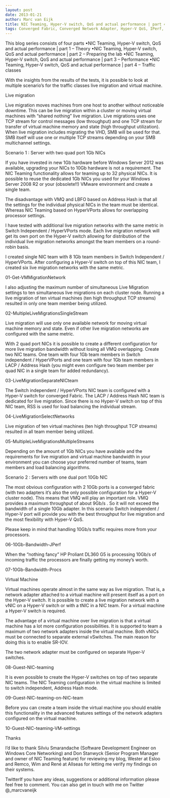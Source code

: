 ```yaml
---
layout: post
date: 2013-01-21
author: Marc van Eijk
title: NIC Teaming, Hyper-V switch, QoS and actual performance | part 4 – Traffic classes
tags: Converged Fabric, Converged Network Adapter, Hyper-V QoS, IPerf, JPerf, LBFO, Marc van Eijk, Network performance, Network throughput, Networking, NIC teaming, NTttcp, Perfmon, Performance monitor, Powershell, QoS, RSS, TCP Stream, tNIC, VMQ, vNIC, Windows Server 2012
---
```

This blog series consists of four parts
•NIC Teaming, Hyper-V switch, QoS and actual performance | part 1 – Theory
•NIC Teaming, Hyper-V switch, QoS and actual performance | part 2 – Preparing the lab
•NIC Teaming, Hyper-V switch, QoS and actual performance | part 3 – Performance
•NIC Teaming, Hyper-V switch, QoS and actual performance | part 4 – Traffic classes

With the insights from the results of the tests, it is possible to look at multiple scenario’s for the traffic classes live migration and virtual machine.

Live migration

Live migration moves machines from one host to another without noticeable downtime. This can be live migration within a cluster or moving virtual machines with “shared nothing” live migration. Live migrations uses one TCP stream for control messages (low throughput) and one TCP stream for transfer of virtual machine memory and state (high throughput utilization). When live migration includes migrating the VHD, SMB will be used for that. SMB itself will use one or multiple TCP streams depending on your SMB multichannel settings.

Scenario 1 : Server with two quad port 1Gb NICs

If you have invested in new 1Gb hardware before Windows Server 2012 was available, upgrading your NICs to 10Gb hardware is not a requirement. The NIC Teaming functionality allows for teaming up to 32 physical NICs. It is possible to reuse the dedicated 1Gb NICs you used for your Windows Server 2008 R2 or your (obsolete!!) VMware environment and create a single team.

The disadvantage with VMQ and LBFO based on Address Hash is that all the settings for the individual physical NICs in the team must be identical. Whereas NIC Teaming based on HyperVPorts allows for overlapping processor settings.

I have tested with additional live migration networks with the same metric in Switch Independent / HyperVPorts mode. Each live migration network will get its own port on the Hyper-V switch allowing for distribution of the individual live migration networks amongst the team members on a round-robin basis.

I created single NIC team with 8 1Gb team members in Switch Independent / HyperVPorts. After configuring a Hyper-V switch on top of this NIC team, I created six live migration networks with the same metric.

01-Get-VMMigrationNetwork

I also adjusting the maximum number of simultaneous Live Migration settings to ten simultaneous live migrations on each cluster node. Running a live migration of ten virtual machines (ten high throughput TCP streams) resulted in only one team member being utilized.

02-MultipleLiveMigrationsSingleStream

Live migration will use only one available network for moving virtual machine memory and state. Even if other live migration networks are configured with the same metric.

With 2 quad port NICs it is possible to create a different configuration for more live migration bandwidth without losing all VMQ overlapping. Create two NIC teams. One team with four 1Gb team members in Switch independent / HyperVPorts and one team with four 1Gb team members in LACP / Address Hash (you might even configure two team member per quad NIC in a single team for added redundancy).

03-LiveMigrationSeparateNICteam

The Switch independent / HyperVPorts NIC team is configured with a Hyper-V switch for converged Fabric. The LACP / Address Hash NIC team is dedicated for live migration. Since there is no Hyper-V switch on top of this NIC team, RSS is used for load balancing the individual stream.



04-LiveMigrationSelectNetworks

Live migration of ten virtual machines (ten high throughput TCP streams) resulted in all team member being utilized.

05-MultipleLiveMigrationsMultipleStreams

Depending on the amount of 1Gb NICs you have available and the requirements for live migration and virtual machine bandwidth in your environment you can choose your preferred number of teams, team members and load balancing algorithms.

Scenario 2 : Servers with one dual port 10Gb NIC

The most obvious configuration with 2 10Gb ports is a converged fabric (with two adapters it’s also the only possible configuration for a Hyper-V cluster node). This means that VMQ will play an important role. VMQ provides a maximum throughput of about 9Gb/s . So it will not exceed the bandwidth of a single 10Gb adapter. In this scenario Switch independent / Hyper-V port will provide you with the best throughput for live migration and the most flexibility with Hyper-V QoS.

Please keep in mind that handling 10Gb/s traffic requires more from your processors.

06-10Gb-Bandwidth-JPerf

When the “nothing fancy” HP Proliant DL360 G5 is processing 10Gb/s of incoming traffic the processors are finally getting my money’s worth.

07-10Gb-Bandwidth-Procs

Virtual Machine

Virtual machines operate almost in the same way as live migration. That is, a network adapter attached to a virtual machine will present itself as a port on the Hyper-V switch. It is possible to create a live migration network with a vNIC on a Hyper-V switch or with a tNIC in a NIC team. For a virtual machine a Hyper-V switch is required.

The advantage of a virtual machine over live migration is that a virtual machine has a lot more configuration possibilities. It is supported to team a maximum of two network adapters inside the virtual machine. Both vNICs must be connected to separate external vSwitches.  The main reason for doing this is to enable SR-IOV.

The two network adapter must be configured on separate Hyper-V switches.

08-Guest-NIC-teaming

It is even possible to create the Hyper-V switches on top of two separate NIC teams. The NIC Teaming configuration in the virtual machine is limited to switch independent, Address Hash mode.

09-Guest-NIC-teaming-on-NIC-team

Before you can create a team inside the virtual machine you should enable this functionality in the advanced features settings of the network adapters configured on the virtual machine.

10-Guest-NIC-teaming-VM-settings

Thanks

I’d like to thank Silviu Smarandache (Software Development Engineer on Windows Core Networking) and Don Stanwyck (Senior Program Manager and owner of NIC Teaming feature) for reviewing my blog, Wester at Esloo and Remco, Wim and René at Allseas for letting me verify my findings on their systems.


TwitterIf you have any ideas, suggestions or additional information please feel free to comment. You can also get in touch with me on Twitter @_marcvaneijk
